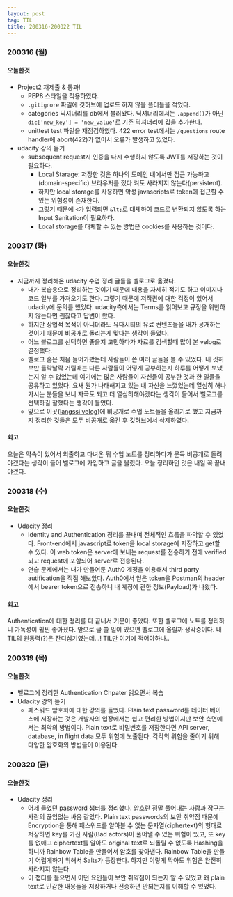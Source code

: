 ```yaml
---
layout: post
tag: TIL
title: 200316-200322 TIL
---
```

### 200316 (월)
#### 오늘한것
- Project2 재제출 & 통과!
  - PEP8 스타일을 적용하였다. 
  - `.gitignore` 파일에 깃허브에 업로드 하지 않을 폴더들을 적었다.
  - categories 딕셔너리를 db에서 불러왔다. 딕셔너리에서는 `.append()`가 아닌 `dic['new_key'] = 'new_value'`로 기존 딕셔너리에 값을 추가한다.
  - unittest test 파일을 재점검하였다. 422 error test에서는 `/questions` route handler에 abort(422)가 없어서 오류가 발생하고 있었다.
- udacity 강의 듣기
  - subsequent request시 인증을 다시 수행하지 않도록 JWT를 저장하는 것이 필요하다. 
    - Local Starage: 저장한 것은 하나의 도메인 내에서만 접근 가능하고(domain-specific) 브라우저를 껐다 켜도 사라지지 않는다(persistent).
    - 하지만 local storage를 사용하면 악성 javascripts로 token에 접근할 수 있는 위험성이 존재한다.
    - 그렇기 때문에 `<`가 입력되면 `&lt;`로 대체하여 코드로 변환되지 않도록 하는 Input Sanitation이 필요하다.
    - Local storage를 대체할 수 있는 방법은 cookies를 사용하는 것이다. 

### 200317 (화)
#### 오늘한것
- 지금까지 정리해온 udacity 수업 정리 글들을 벨로그로 옮겼다.
  - 내가 복습용으로 정리하는 것이기 때문에 내용을 자세히 적기도 하고 이미지나 코드 일부를 가져오기도 한다. 그렇기 때문에 저작권에 대한 걱정이 있어서 udacity에 문의를 했었다. udacity측에서는 Terms를 읽어보고 규정을 위반하지 않는다면 괜찮다고 답변이 왔다. 
  - 하지만 상업적 목적이 아니더라도 유다시티의 유료 컨텐츠들을 내가 공개하는 것이기 때문에 비공개로 돌리는게 맞다는 생각이 들었다.
  - 어느 블로그를 선택하면 좋을지 고민하다가 자료를 검색할때 많이 본 velog로 결정했다. 
  - 벨로그 홈은 처음 들어가봤는데 사람들이 쓴 여러 글들을 볼 수 있었다. 내 깃허브만 들락날락 거릴때는 다른 사람들이 어떻게 공부하는지 하루를 어떻게 보냈는지 알 수 없었는데 여기에는 많은 사람들이 자신들이 공부한 것과 한 일들을 공유하고 있었다. 요새 뭔가 나태해지고 있는 내 자신을 느꼈었는데 열심히 해나가시는 분들을 보니 자극도 되고 더 열심히해야겠다는 생각이 들어서 벨로그를 선택하길 잘했다는 생각이 들었다. 
  - 앞으로 이곳([langssi velog](https://velog.io/@langssi))에 비공개로 수업 노트들을 올리기로 했고 지금까지 정리한 것들은 모두 비공개로 옮긴 후 깃허브에서 삭제하였다.

#### 회고
오늘은 약속이 있어서 외출하고 다녀온 뒤 수업 노트를 정리하다가 문득 비공개로 돌려야겠다는 생각이 들어 벨로그에 가입하고 글을 올렸다. 오늘 정리하던 것은 내일 꼭 끝내야겠다.

### 200318 (수)
#### 오늘한것
- Udacity 정리
  - Identity and Authentication 정리를 끝내며 전체적인 흐름을 파악할 수 있었다. Front-end에서 javascript로 token을 local storage에 저장하고 get할 수 있다. 이 web token은 server에 보내는 request를 전송하기 전에 verified되고 request에 포함되어 server로 전송된다.
  - 연습 문제에서는 내가 만들어둔 Auth0 계정을 이용해서 third party autification을 직접 해보았다. Auth0에서 얻은 token을 Postman의 header에서 bearer token으로 전송하니 내 계정에 관한 정보(Payload)가 나왔다.

#### 회고
Authentication에 대한 정리를 다 끝내서 기분이 좋았다. 또한 벨로그에 노트를 정리하니 가독성이 훨씬 좋아졌다. 앞으로 글 쓸 일이 있으면 벨로그에 올릴까 생각중이다. 내 TIL의 원동력(?)은 잔디심기였는데...! TIL만 여기에 적어야하나..

### 200319 (목)
#### 오늘한것
- 벨로그에 정리한 Authentication Chpater 읽으면서 복습
- Udacity 강의 듣기
  - 패스워드 암호화에 대한 강의를 들었다. Plain text password를 데이터 베이스에 저장하는 것은 개발자의 입장에서는 쉽고 편리한 방법이지만 보안 측면에서는 최악의 방법이다. Plain text로 비밀번호를 저장한다면 API server, database, in flight data 모두 위험에 노출된다. 각각의 위험을 줄이기 위해 다양한 암호화의 방법들이 이용된다.

### 200320 (금)
#### 오늘한것
- Udacity 정리
  - 어제 들었던 password 챕터를 정리했다. 암호란 정말 풀어내는 사람과 잠구는 사람의 끊임없는 싸움 같았다. Plain text passwords의 보안 취약점 때문에 Encryption을 통해 패스워드를 알아볼 수 없는 문자열(ciphertext)의 형태로 저장하면 key를 가진 사람(Bad actors)이 풀어낼 수 있는 위험이 있고, 또 key를 없애고 ciphertext를 알아도 original text로 되돌릴 수 없도록 Hashing을 하니까 Rainbow Table을 만들어서 암호를 찾아낸다. Rainbow Table을 만들기 어렵게하기 위해서 Salts가 등장한다. 하지만 이렇게 막아도 위험은 완전히 사라지지 않는다. 
  - 이 챕터를 들으면서 어떤 요인들이 보안 취약점이 되는지 알 수 있었고 왜 plain text로 민감한 내용들을 저장하거나 전송하면 안되는지를 이해할 수 있었다.

